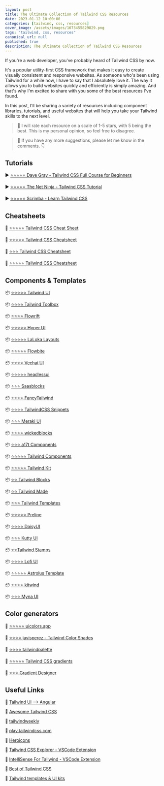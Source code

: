 ```yaml
---
layout: post
title: The Ultimate Collection of Tailwind CSS Resources
date: 2023-01-12 10:00:00
categories: [tailwind, css, resources]
cover_image: /assets/images/1673455829829.png
tags: "tailwind, css, resources"
canonical_url: null
published: true
description: The Ultimate Collection of Tailwind CSS Resources
---
```


If you're a web developer, you've probably heard of Tailwind CSS by now.

It's a popular utility-first CSS framework that makes it easy to create visually consistent and responsive websites. As someone who's been using Tailwind for a while now, I have to say that I absolutely love it. The way it allows you to build websites quickly and efficiently is simply amazing. And that's why I'm excited to share with you some of the best resources I've found.

In this post, I'll be sharing a variety of resources including component libraries, tutorials, and useful websites that will help you take your Tailwind skills to the next level.

> 📍 I will rate each resource on a scale of 1-5 stars, with 5 being the best. This is my personal opinion, so feel free to disagree.

> 📍 If you have any more suggestions, please let me know in the comments. 👇

## Tutorials

▶️ [⭐⭐⭐⭐⭐ Dave Gray - Tailwind CSS Full Course for Beginners](https://www.youtube.com/watch?v=lCxcTsOHrjo)

▶️ [⭐⭐⭐⭐⭐ The Net Ninja - Tailwind CSS Tutorial](https://www.youtube.com/playlist?list=PL4cUxeGkcC9gpXORlEHjc5bgnIi5HEGhw)

▶️ [⭐⭐⭐⭐⭐ Scrimba - Learn Tailwind CSS](https://scrimba.com/learn/tailwind)

## Cheatsheets

📙 [⭐⭐⭐⭐⭐ Tailwind CSS Cheat Sheet](https://flowbite.com/tools/tailwind-cheat-sheet/)

📙 [⭐⭐⭐⭐⭐ Tailwind CSS Cheatsheet](https://nerdcave.com/tailwind-cheat-sheet)

📙 [⭐⭐⭐ Tailwind CSS Cheatsheet](https://umeshmk.github.io/Tailwindcss-cheatsheet/)

📙 [⭐⭐⭐⭐⭐ Tailwind CSS Cheatsheet](https://tailwindcomponents.com/cheatsheet/)

## Components & Templates

📦 [⭐⭐⭐⭐⭐ Tailwind UI](https://tailwindui.com/)

📦 [⭐⭐⭐⭐ Tailwind Toolbox](https://www.tailwindtoolbox.com/)

📦 [⭐⭐⭐⭐ Flowrift](https://flowrift.com/)

📦 [⭐⭐⭐⭐⭐ Hyper UI](https://www.hyperui.dev/)

📦 [⭐⭐⭐⭐⭐ LaLoka Layouts](https://layoutsfortailwind.lalokalabs.dev/)

📦 [⭐⭐⭐⭐⭐ Flowbite](https://flowbite.com/)

📦 [⭐⭐⭐⭐ Vechai UI](https://www.vechaiui.com/button)

📦 [⭐⭐⭐⭐⭐ headlessui](https://headlessui.com/)

📦 [⭐⭐⭐ Saasblocks](https://saasblocks.app/)

📦 [⭐⭐⭐⭐ FancyTailwind](https://fancytailwind.com/browse-components)

📦 [⭐⭐⭐⭐ TailwindCSS Snippets](https://snippets.alexandru.so/)

📦 [⭐⭐⭐ Meraki UI](https://merakiui.com/components)

📦 [⭐⭐⭐⭐ wickedblocks](https://wickedblocks.dev/)

📦 [⭐⭐⭐ a17t Components](https://a17t.miles.land/)

📦 [⭐⭐⭐⭐⭐ Tailwind Components](https://tailwindcomponents.com/)

📦 [⭐⭐⭐⭐⭐ Tailwind Kit](https://www.tailwind-kit.com/)

📦 [⭐⭐ Tailwind Blocks](https://tailwindblocks.com/)

📦 [⭐⭐ Tailwind Made](https://tailwindmade.com/)

📦 [⭐⭐⭐ Tailwind Templates](https://tailwindtemplates.io/)

📦 [⭐⭐⭐⭐⭐ Preline](https://preline.co/)

📦 [⭐⭐⭐⭐ DaisyUI](https://daisyui.com/)

📦 [⭐⭐⭐ Kutty UI](https://kutty.netlify.app/components/)

📦 [⭐⭐Tailwind Stamps](https://tailwindcss.5balloons.info/)

📦 [⭐⭐⭐⭐ Lofi UI](https://codepen.io/collection/DqLkab)

📦 [⭐⭐⭐⭐⭐ Astrolus Template](https://tailus.gumroad.com/l/astrolus)

📦 [⭐⭐⭐⭐ kitwind](https://kitwind.io/products/kometa/components)

📦 [⭐⭐⭐ Myna UI](https://mynaui.com/)

## Color generators

🎨 [⭐⭐⭐⭐⭐ uicolors.app](https://uicolors.app/create)

🎨 [⭐⭐⭐⭐ javisperez - Tailwind Color Shades](https://javisperez.github.io/tailwindcolorshades/)

🎨 [⭐⭐⭐⭐ tailwindpalette](https://tailwindpalette.jurs.me/)

🎨 [⭐⭐⭐⭐⭐ Tailwind CSS gradients](https://hypercolor.dev/)

🎨 [⭐⭐⭐ Gradient Designer](https://gradient-designer.csspost.com/)

## Useful Links

🔗 [Tailwind UI --> Angular](https://twuing.dev/)

🔗 [Awesome Tailwind CSS](https://github.com/aniftyco/awesome-tailwindcss)

🔗 [tailwindweekly](https://tailwindweekly.com/page/2/)

🔗 [play.tailwindcss.com](https://play.tailwindcss.com/)

🔗 [Heroicons](https://heroicons.com/)

🔗 [Tailwind CSS Explorer - VSCode Extension](https://marketplace.visualstudio.com/items?itemName=PeterMekhaeil.vscode-tailwindcss-explorer)

🔗 [IntelliSense For Tailwind - VSCode Extension](https://marketplace.visualstudio.com/items?itemName=bradlc.vscode-tailwindcss)

🔗 [Best of Tailwind CSS](https://bestoftailwind.com/)

🔗 [Tailwind templates & UI kits](https://www.tailwindawesome.com/)
